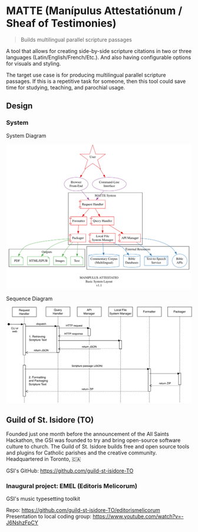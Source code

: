 # MATTE (Manípulus Attestatiónum / Sheaf of Testimonies)

> Builds multilingual parallel scripture passages

A tool that allows for creating side-by-side scripture citations in two or three languages (Latin/English/French/Etc.). And also having configurable options for visuals and styling.

The target use case is for producing multilingual parallel scripture passages. If this is a repetitive task for someone, then this tool could save time for studying, teaching, and parochial usage.

## Design

### System

System Diagram

![System Diagram](./design/system-design-1.1.svg)

Sequence Diagram

![Sequence Diagram](./design/matte-sequence-diagram.drawio.png)

## Guild of St. Isidore (TO)

Founded just one month before the announcement of the All Saints Hackathon, the GSI was founded to try and bring open-source software culture to church. The Guild of St. Isidore builds free and open source tools and plugins for Catholic parishes and the creative community.  
Headquartered in Toronto, 🇨🇦

GSI's GitHub:  https://github.com/guild-st-isidore-TO

### Inaugural project: EMEL (Editoris Melicorum)

GSI's music typesetting toolkit

Repo: https://github.com/guild-st-isidore-TO/editorismelicorum  
Presentation to local coding group: https://www.youtube.com/watch?v=-J6NshzFpCY
